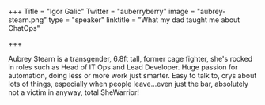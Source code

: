 +++
Title = "Igor Galic"
Twitter = "auberryberry"
image = "aubrey-stearn.png"
type = "speaker"
linktitle = "What my dad taught me about ChatOps"

+++

Aubrey Stearn is a transgender, 6.8ft tall, former cage fighter, she's rocked in roles such as Head of IT Ops and Lead Developer. Huge passion for automation, doing less or more work just smarter. Easy to talk to, crys about lots of things, especially when people leave...even just the bar, absolutely not a victim in anyway, total SheWarrior!  